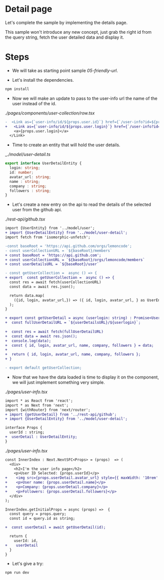 # Detail page

Let's complete the sample by implementing the details page.

This sample won't introduce any new concept, just grab the right id from the query string,
fetch the user detailed data and display it.

# Steps

- We will take as starting point sample _05-friendly-url_.

- Let's install the dependencies.

```bash
npm install
```

- Now we will make an update to pass to the user-info url the name of the user instead of the id.

_./pages/components/user-collection/row.tsx_

```diff
-  <Link as={`user-info/id/${props.user.id}`} href={`/user-info?id=${props.user.id}`}>
+   <Link as={`user-info/id/${props.user.login}`} href={`/user-info?id=${props.user.login}`}>
    <a>{props.user.login}</a>
  </Link>
```

- Time to create an entity that will hold the user details.

__./model/user-detail.ts_

```typescript
export interface UserDetailEntity {
  login: string;
  id: number;
  avatar_url: string;
  name : string;
  company : string;
  followers : string;
}
```

- Let's create a new entry on the api to read the details of the selected user from the github api.

_./rest-api/github.tsx_

```diff
import {UserEntity} from '../model/user';
+ import {UserDetailEntity} from '../model/user-detail';
import fetch from 'isomorphic-unfetch';

-const baseRoot = 'https://api.github.com/orgs/lemoncode';
- const userCollectionURL = `${baseRoot}/members`
+ const baseRoot = 'https://api.github.com';
+ const userCollectionURL = `${baseRoot}/orgs/lemoncode/members`
+ const userDetailsURL = `${baseRoot}/user`

- const getUserCollection =  async () => {
+ export  const getUserCollection =  async () => {
  const res = await fetch(userCollectionURL)
  const data = await res.json();

  return data.map(
    ({id, login, avatar_url,}) => ({ id, login, avatar_url, } as UserEntity)
  );
}

+ export const getUserDetail = async (userlogin: string) : Promise<UserDetailEntity> => {
+  const fullUserDetailURL = `${userDetailsURL}/${userlogin}`;
  
+  const res = await fetch(fullUserDetailURL)
+  const data = await res.json();
+  console.log(data);
+  const { id, login, avatar_url, name, company, followers } = data;
+
+  return { id, login, avatar_url, name, company, followers };  
+ }

- export default getUserCollection;
```


- Now that we have the data loaded is time to display it on the component, we will just implement something very simple.

_./pages/user-info.tsx_

```diff
import * as React from 'react';
import * as Next from 'next';
import {withRouter} from 'next/router';
+ import {getUserDetail} from '../rest-api/github';
+ import {UserDetailEntity} from '../model/user-detail';

interface Props {
  userId : string;
+  userDetail : UserDetailEntity;
}
```

_./pages/user-info.tsx_

```diff
const InnerIndex : Next.NextSFC<Props> = (props)  => (
  <div>
    <h2>I'm the user info page</h2>      
    <p>User ID Selected: {props.userId}</p> 
+    <img src={props.userDetail.avatar_url} style={{ maxWidth: '10rem' }} />
+    <p>User name: {props.userDetail.name}</p>  
+    <p>Company: {props.userDetail.company}</p>  
+    <p>Followers: {props.userDetail.followers}</p>  
  </div>
);

InnerIndex.getInitialProps = async (props) =>  {
  const query = props.query;
  const id = query.id as string;

+  const userDetail = await getUserDetail(id);

  return {    
    userId: id,
+    userDetail
  }
}
```

- Let's give a try:

```bash
npm run dev
```